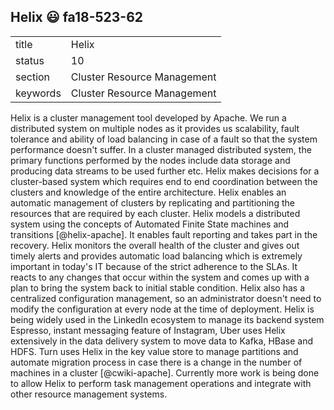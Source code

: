 ## Helix :smiley: fa18-523-62


|          |                             |
| -------- | --------------------------- |
| title    | Helix                       | 
| status   | 10                          |
| section  | Cluster Resource Management |
| keywords | Cluster Resource Management |



Helix is a cluster management tool developed by Apache. We run a
distributed system on multiple nodes as it provides us scalability, fault
tolerance and ability of load balancing in case of a fault so that the system
performance doesn't suffer. In a cluster managed distributed system, the primary
functions performed by the nodes include data storage and producing data streams
to be used further etc. Helix makes decisions for a cluster-based system which
requires end to end coordination between the clusters and knowledge of the
entire architecture. Helix enables an automatic management of clusters by
replicating and partitioning the resources that are required by each cluster.
Helix models a distributed system using the concepts of Automated Finite State
machines and transitions [@helix-apache]. It enables fault reporting and takes part 
in the recovery. Helix monitors the overall health of the cluster and gives out
timely alerts and provides automatic load balancing which is extremely important
in today's IT because of the strict adherence to the SLAs. It reacts to any
changes that occur within the system and comes up with a plan to bring the
system back to initial stable condition. Helix also has a centralized
configuration management, so an administrator doesn't need to modify the
configuration at every node at the time of deployment. Helix is being widely
used in the LinkedIn ecosystem to manage its backend system Espresso, instant
messaging feature of Instagram, Uber uses Helix extensively in the data delivery
system to move data to Kafka, HBase and HDFS. Turn uses Helix in the key value
store to manage partitions and automate migration process in case there is a
change in the number of machines in a cluster [@cwiki-apache]. Currently more work is
being done to allow Helix to perform task management operations and integrate
with other resource management systems.



      

